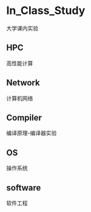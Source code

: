 # In_Class_Study
大学课内实验
## HPC 
高性能计算
## Network
计算机网络
## Compiler
编译原理-编译器实验
## OS
操作系统
## software
软件工程
